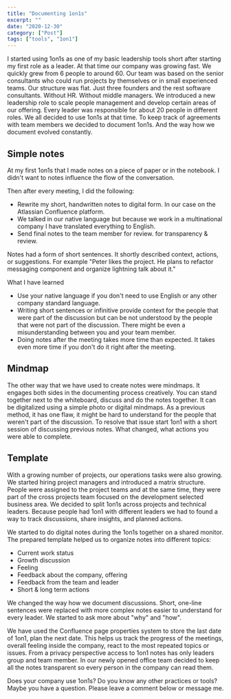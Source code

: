 ```yaml
---
title: "Documenting 1on1s"
excerpt: ""
date: "2020-12-30"
category: ["Post"]
tags: ["tools", "1on1"]
---
```


I started using 1on1s as one of my basic leadership tools short after starting my first role as a leader. At that time our company was growing fast. We quickly grew from 6 people to around 60. Our team was based on the senior consultants who could run projects by themselves or in small experienced teams. Our structure was flat. Just three founders and the rest software consultants. Without HR. Without middle managers.
We introduced a new leadership role to scale people management and develop certain areas of our offering. Every leader was responsible for about 20 people in different roles. We all decided to use 1on1s at that time. To keep track of agreements with team members we decided to document 1on1s. And the way how we document evolved constantly.

<h2>Simple notes</h2>

At my first 1on1s that I made notes on a piece of paper or in the notebook. I didn't want to notes influence the flow of the conversation.

<div class="grid">
<div class="grid__half">
Then after every meeting, I did the following:

- Rewrite my short, handwritten notes to digital form. In our case on the Atlassian Confluence platform.
- We talked in our native language but because we work in a multinational company I have translated everything to English.
- Send final notes to the team member for review. for transparency & review.

</div>
<div class="grid__third">
<div class="placeholder"/>
</div>
</div>
</div>

Notes had a form of short sentences. It shortly described context, actions, or suggestions. For example "Peter likes the project. He plans to refactor messaging component and organize lightning talk about it."

What I have learned

- Use your native language if you don't need to use English or any other company standard language.
- Writing short sentences or infinitive provide context for the people that were part of the discussion but can be not understood by the people that were not part of the discussion. There might be even a misunderstanding between you and your team member.
- Doing notes after the meeting takes more time than expected. It takes even more time if you don't do it right after the meeting.

<h2>Mindmap</h2>

The other way that we have used to create notes were mindmaps. It engages both sides in the documenting process creatively. You can stand together next to the whiteboard, discuss and do the notes together. It can be digitalized using a simple photo or digital mindmaps. As a previous method, it has one flaw, it might be hard to understand for the people that weren't part of the discussion. To resolve that issue start 1on1 with a short session of discussing previous notes. What changed, what actions you were able to complete.

<div class="placeholder"/>
</div>

<h2>Template</h2>

With a growing number of projects, our operations tasks were also growing. We started hiring project managers and introduced a matrix structure. People were assigned to the project teams and at the same time, they were part of the cross projects team focused on the development selected business area. We decided to split 1on1s across projects and technical leaders. Because people had 1on1 with different leaders we had to found a way to track discussions, share insights, and planned actions.

We started to do digital notes during the 1on1s together on a shared monitor. The prepared template helped us to organize notes into different topics:

- Current work status
- Growth discussion
- Feeling
- Feedback about the company, offering
- Feedback from the team and leader
- Short & long term actions

We changed the way how we document discussions. Short, one-line sentences were replaced with more complex notes easier to understand for every leader. We started to ask more about "why" and "how".

We have used the Confluence page properties system to store the last date of 1on1, plan the next date. This helps us track the progress of the meetings, overall feeling inside the company, react to the most repeated topics or issues.
From a privacy perspective access to 1on1 notes has only leaders group and team member. In our newly opened office team decided to keep all the notes transparent so every person in the company can read them.

<div class="placeholder"/>
</div>

Does your company use 1on1s? Do you know any other practices or tools? Maybe you have a question. Please leave a comment below or message me.
